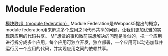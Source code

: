 <!--
 * @Author: matiastang
 * @Date: 2022-07-20 09:59:18
 * @LastEditors: matiastang
 * @LastEditTime: 2022-07-20 16:04:07
 * @FilePath: /matias-javaScript/md/微前端/ModuleFederation.md
 * @Description: webpack5 Module Federation
-->
# Module Federation

[模块联邦（module federation）](https://zhuanlan.zhihu.com/p/485148715)
Module Federation是Webpack5提出的概念，module federation用来解决多个应用之间代码共享的问题，让我们更加优雅的实现跨应用的代码共享。
MF想做的事和微前端想解决的问题是类似的，把一个应用进行拆分成多个应用，每个应用可独立开发，独立部署，一个应用可以动态加载并运行另一个应用的代码，并实现应用之间的依赖共享。
